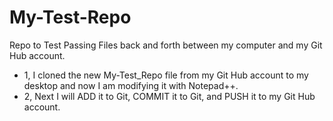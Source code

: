 # My-Test-Repo
Repo to Test Passing Files
back and forth between my computer and my Git Hub account.
* 1, I cloned the new My-Test_Repo file from my Git Hub account to my desktop and now I am modifying it with Notepad++.
* 2, Next I will ADD it to Git, COMMIT it to Git, and PUSH it to my Git Hub account.
